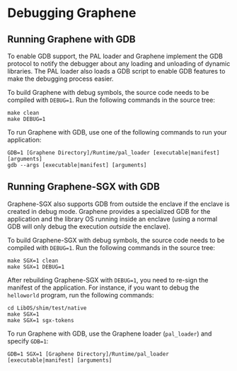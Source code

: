 # Debugging Graphene


## Running Graphene with GDB

To enable GDB support, the PAL loader and Graphene implement the GDB protocol to notify the
debugger about any loading and unloading of dynamic libraries. The PAL loader also loads a
GDB script to enable GDB features to make the debugging process easier.

To build Graphene with debug symbols, the source code needs to be compiled with `DEBUG=1`. Run the
following commands in the source tree:

    make clean
    make DEBUG=1

To run Graphene with GDB, use one of the following commands to run your application:

    GDB=1 [Graphene Directory]/Runtime/pal_loader [executable|manifest] [arguments]
    gdb --args [executable|manifest] [arguments]


## Running Graphene-SGX with GDB

Graphene-SGX also supports GDB from outside the enclave if the enclave is created in debug mode.
Graphene provides a specialized GDB for the application and the library OS running inside an
enclave (using a normal GDB will only debug the execution *outside* the enclave).

To build Graphene-SGX with debug symbols, the source code needs to be compiled with `DEBUG=1`. Run
the following commands in the source tree:

    make SGX=1 clean
    make SGX=1 DEBUG=1

After rebuilding Graphene-SGX with `DEBUG=1`, you need to re-sign the manifest of the application.
For instance, if you want to debug the `helloworld` program, run the following commands:

    cd LibOS/shim/test/native
    make SGX=1
    make SGX=1 sgx-tokens

To run Graphene with GDB, use the Graphene loader (`pal_loader`) and specify `GDB=1`:

    GDB=1 SGX=1 [Graphene Directory]/Runtime/pal_loader [executable|manifest] [arguments]
